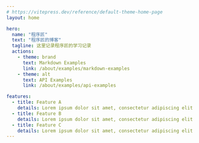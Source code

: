 ```yaml
---
# https://vitepress.dev/reference/default-theme-home-page
layout: home

hero:
  name: "程序匠"
  text: "程序匠的博客"
  tagline: 这里记录程序匠的学习记录
  actions:
    - theme: brand
      text: Markdown Examples
      link: /about/examples/markdown-examples
    - theme: alt
      text: API Examples
      link: /about/examples/api-examples

features:
  - title: Feature A
    details: Lorem ipsum dolor sit amet, consectetur adipiscing elit
  - title: Feature B
    details: Lorem ipsum dolor sit amet, consectetur adipiscing elit
  - title: Feature C
    details: Lorem ipsum dolor sit amet, consectetur adipiscing elit
---
```


